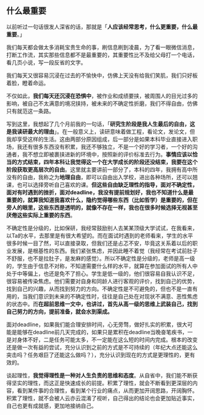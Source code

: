 ## 什么最重要

以前听过一句话很发人深省的话，那就是「**人应该经常思考，什么更重要，什么最重要**。」

我们每天都会做太多消耗宝贵生命的事，刷信息刷到凌晨，为了看一眼微信消息，打断工作流，其实那些信息都不是最重要的，其重要性比不及给父母打一个电话，看几页小说，写一段反省的文字。

我们每天又很容易沉浸在过去的不愉快中，仿佛上天没有给我们笑肌，我们只好板着脸，瞪着命运。

不仅如此，**我们每天还沉浸在恐惧中**，被作业和成绩要挟，被周围人的目光过多的影响，被自己不太满意的境况挟持，被未来的不确定性折磨，我们不得自由，仿佛只有就范这一条路。

写到这里，我想起了几个月前我的一句话，「**研究生阶段是我人生最后的自由，这是我读研最大的理由**」。在一般意义上，读研意味着做工程，看论文，发论文，但我却享受这样的生活。这由两部分原因组成，后一部分是如果本科毕业直接进入职场，我还有很多东西没有积累，我还不够独立，不是一个好的学习者，一个好的沟通者，我不想立即被裹挟进新的环境中，按照新的评价标准去行为。**事情应该以恰当的方式结束，四年本科让我觉得这一个在大学成长的阶段还没结束，我要在这个阶段获取更高层次的自由**。这里就主要讲前一部分了，本科的四年，我拥有高中所没有的自由，我称之为**地理自由**，即可以自由出入学校，进出各种场所，还可以翘课，也可以选择旁听自己喜欢的课。**但这些自由缺乏理性的指导，面对不确定性，面对有时遇到的挫折，面对deadline，我没有提前规划好，我也不知道什么是最重要的，就算我知道我喜欢什么，隐约觉得哪些东西（比如哲学）是重要的，但在旁人的眼里，这些东西是透明的，就像不存在一样，我也在很多时候选择无视甚至厌倦这些实际上重要的东西**。

不确定性是分级的，比如保研，我经常鼓励别人去某某顶级大学试试，在我看来，以Ta的水平，去那里是有很大希望的。而在面试时遇到的老师看来，学生的水平很多时候一目了然，可以直接录取，但我们还是忐忑不安，毕竟这关系着以后的职业发展，是根基性的东西。我们紧张焦虑，并因此睡不着觉（我经常在考试前肚子不舒服，也不是拉肚子，是发麻的感觉）。所以不确定性是分级的，老师是高一级的，学生由于信息不对称，不知道需要什么样的水平，就算在参加面试的所有人中处于中等偏上，也还是免不了担心。学生是低一级的，他们很容易自我认识不足，很容易被传染焦虑。他们需要对自身和同龄人进行客观的评价，找到自己的优势，找到自己的兴趣，从而找到努力的方向。不确定性是不可避免的，但也不是一直有用的，当我们意识到未来的不确定性时，往往是自己处在对现状不满意、恶性焦虑的状态中。而**在超前思维一文中，也讲过，首先从高一级的思维上武装自己，找到自己努力的方向，提前准备，就会水到渠成。**

面对deadline，如果我们能合理安排时间，心无旁骛，做好扎实的积累，很大可能是能够在deadline前几天完成的，如果只是累积在deadline当晚奋笔疾书，一是对身体不好，二是任务可能太多，不一定能在这么短的时间内完成。根本的改变还是做一次有益的尝试，充分认识到之前的方式是不可持续的（年纪大点还能这么突击吗？任务艰巨了还能这么做吗？），充分认识到现在的方式是更理性的，更有效的。

谈起理性，**我觉得理性是一种对人生负责的思维和态度**。从自省中，我们能不断获得坚实的理性，而这正是快速成长的前提。积累了理性，就会不断看到更深层的内容，看到某件事的合理性，看到某个行业的痛点，从而更加开阔思路，开阔胸怀。积累了理性，就不会被人云亦云混淆了视听，自己得出的结论也会更加贴近事实，自己也更有成就感，更加地接纳自己。
